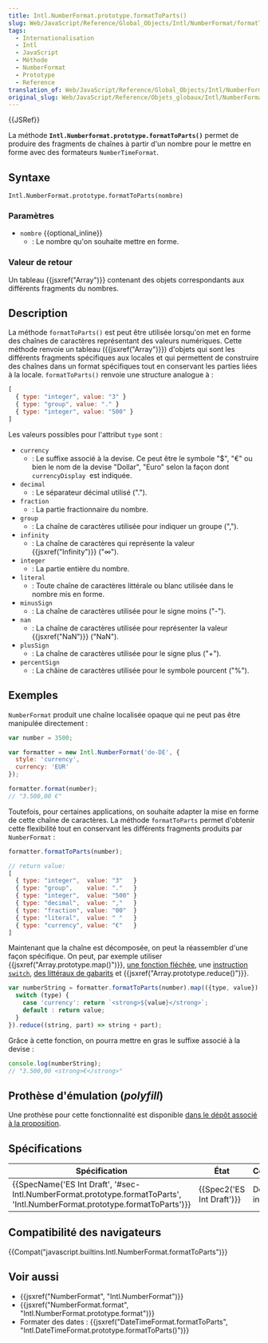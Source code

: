 ```yaml
---
title: Intl.NumberFormat.prototype.formatToParts()
slug: Web/JavaScript/Reference/Global_Objects/Intl/NumberFormat/formatToParts
tags:
  - Internationalisation
  - Intl
  - JavaScript
  - Méthode
  - NumberFormat
  - Prototype
  - Reference
translation_of: Web/JavaScript/Reference/Global_Objects/Intl/NumberFormat/formatToParts
original_slug: Web/JavaScript/Reference/Objets_globaux/Intl/NumberFormat/formatToParts
---
```

{{JSRef}}

La méthode **`Intl.Numberformat.prototype.formatToParts()`** permet de produire des fragments de chaînes à partir d'un nombre pour le mettre en forme avec des formateurs `NumberTimeFormat`.

## Syntaxe

    Intl.NumberFormat.prototype.formatToParts(nombre)

### Paramètres

- `nombre` {{optional_inline}}
  - : Le nombre qu'on souhaite mettre en forme.

### Valeur de retour

Un tableau {{jsxref("Array")}} contenant des objets correspondants aux différents fragments du nombres.

## Description

La méthode `formatToParts()` est peut être utilisée lorsqu'on met en forme des chaînes de caractères représentant des valeurs numériques. Cette méthode renvoie un tableau ({{jsxref("Array")}}) d'objets qui sont les différents fragments spécifiques aux locales et qui permettent de construire des chaînes dans un format spécifiques tout en conservant les parties liées à la locale. `formatToParts()` renvoie une structure analogue à :

```js
[
  { type: "integer", value: "3" }
  { type: "group", value: "." }
  { type: "integer", value: "500" }
]
```

Les valeurs possibles pour l'attribut `type` sont :

- `currency`
  - : Le suffixe associé à la devise. Ce peut être le symbole "$", "€" ou bien le nom de la devise "Dollar", "Euro" selon la façon dont `currencyDisplay`  est indiquée.
- `decimal`
  - : Le séparateur décimal utilisé (".").
- `fraction`
  - : La partie fractionnaire du nombre.
- `group`
  - : La chaîne de caractères utilisée pour indiquer un groupe (",").
- `infinity`
  - : La chaîne de caractères qui représente la valeur {{jsxref("Infinity")}} ("∞").
- `integer`
  - : La partie entière du nombre.
- `literal`
  - : Toute chaîne de caractères littérale ou blanc utilisée dans le nombre mis en forme.
- `minusSign`
  - : La chaîne de caractères utilisée pour le signe moins ("-").
- `nan`
  - : La chaîne de caractères utilisée pour représenter la valeur {{jsxref("NaN")}} ("NaN").
- `plusSign`
  - : La chaîne de caractères utilisée pour le signe plus ("+").
- `percentSign`
  - : La châine de caractères utilisée pour le symbole pourcent ("%").

## Exemples

`NumberFormat` produit une chaîne localisée opaque qui ne peut pas être manipulée directement :

```js
var number = 3500;

var formatter = new Intl.NumberFormat('de-DE', {
  style: 'currency',
  currency: 'EUR'
});

formatter.format(number);
// "3.500,00 €"
```

Toutefois, pour certaines applications, on souhaite adapter la mise en forme de cette chaîne de caractères. La méthode `formatToParts` permet d'obtenir cette flexibilité tout en conservant les différents fragments produits par `NumberFormat` :

```js
formatter.formatToParts(number);

// return value:
[
  { type: "integer",  value: "3"   }
  { type: "group",    value: "."   }
  { type: "integer",  value: "500" }
  { type: "decimal",  value: ","   }
  { type: "fraction", value: "00"  }
  { type: "literal",  value: " "   }
  { type: "currency", value: "€"   }
]
```

Maintenant que la chaîne est décomposée, on peut la réassembler d'une façon spécifique. On peut, par exemple utiliser {{jsxref("Array.prototype.map()")}}, [une fonction fléchée](/fr/docs/Web/JavaScript/Reference/Fonctions/Fonctions_fléchées), une [instruction `switch`](/fr/docs/Web/JavaScript/Reference/Instructions/switch), [des littéraux de gabarits](/fr/docs/Web/JavaScript/Reference/Littéraux_gabarits) et {{jsxref("Array.prototype.reduce()")}}.

```js
var numberString = formatter.formatToParts(number).map(({type, value}) => {
  switch (type) {
    case 'currency': return `<strong>${value}</strong>`;
    default : return value;
  }
}).reduce((string, part) => string + part);
```

Grâce à cette fonction, on pourra mettre en gras le suffixe associé à la devise :

```js
console.log(numberString);
// "3.500,00 <strong>€</strong>"
```

## Prothèse d'émulation (_polyfill_)

Une prothèse pour cette fonctionnalité est disponible [dans le dépôt associé à la proposition](https://github.com/zbraniecki/proposal-intl-formatToParts).

## Spécifications

| Spécification                                                                                                                                                        | État                             | Commentaires         |
| -------------------------------------------------------------------------------------------------------------------------------------------------------------------- | -------------------------------- | -------------------- |
| {{SpecName('ES Int Draft', '#sec-Intl.NumberFormat.prototype.formatToParts', 'Intl.NumberFormat.prototype.formatToParts')}} | {{Spec2('ES Int Draft')}} | Définition initiale. |

## Compatibilité des navigateurs

{{Compat("javascript.builtins.Intl.NumberFormat.formatToParts")}}

## Voir aussi

- {{jsxref("NumberFormat", "Intl.NumberFormat")}}
- {{jsxref("NumberFormat.format", "Intl.NumberFormat.prototype.format")}}
- Formater des dates : {{jsxref("DateTimeFormat.formatToParts", "Intl.DateTimeFormat.prototype.formatToParts()")}}
